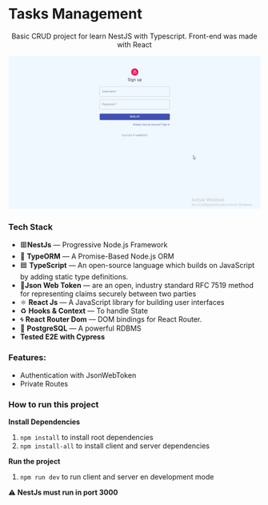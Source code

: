 # Tasks Management
<p align="center">Basic CRUD project for learn NestJS with Typescript. Front-end was made with React</p>

  ![app-gif](https://github.com/OLucho/tasks-management/blob/master/docs/doc.gif?raw=true)


### Tech Stack

- 🟥**NestJs** —  Progressive Node.js Framework
- 📄 **TypeORM** — A Promise-Based Node.js ORM
- 🟦 **TypeScript** — An open-source language which builds on JavaScript by adding static type definitions.
- 🔐**Json Web Token** — are an open, industry standard RFC 7519 method for representing claims securely between two parties
- ⚛️ **React Js** — A JavaScript library for building user interfaces
- ♻️ **Hooks & Context** — To handle State
- 🌀 **React Router Dom** — DOM bindings for React Router.
- 🐘 **PostgreSQL** — A powerful RDBMS
- **Tested E2E with Cypress**


### Features:
- Authentication with JsonWebToken
- Private Routes

### How to run this project

**Install Dependencies**
1.  `npm install` to install root dependencies 
2.  `npm install-all` to install client and server dependencies 

**Run the project**
1. `npm run dev`  to run client and server en development mode 

:warning: **NestJs must run in port 3000**
